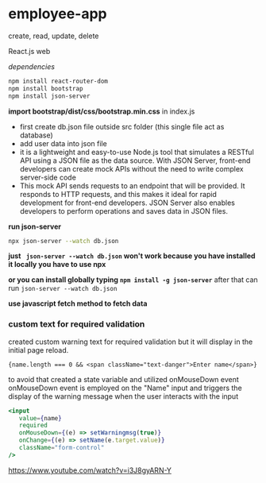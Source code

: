 # employee-app

create, read, update, delete

React.js web

_dependencies_

```bash
npm install react-router-dom
npm install bootstrap
npm install json-server
```
**import bootstrap/dist/css/bootstrap.min.css** in index.js
- first create db.json file outside src folder  (this single file act as database)
- add user data into json file
- it is a lightweight and easy-to-use Node.js tool that simulates a RESTful API using a JSON file as the data source. With JSON Server, front-end developers can create mock APIs without the need to write complex server-side code
- This mock API sends requests to an endpoint that will be provided. It responds to HTTP requests, and this makes it ideal for rapid development for front-end developers. JSON Server also enables developers to perform operations and saves data in JSON files. 

**run json-server**
```bash
npx json-server --watch db.json
```
**just ``` json-server --watch db.json``` won't work  because you have installed it locally you have to use npx** 

**or you can install globally typing ```npm install -g json-server```** 
after that can run ```json-server --watch db.json```

**use javascript fetch method to fetch data**

### custom text for required validation

created custom warning text for required validation but it will display in the initial page reload. 

```
{name.length === 0 && <span className="text-danger">Enter name</span>}
```
to avoid that created a state variable and utilized onMouseDown event 
onMouseDown event is employed on the "Name" input and triggers the display of the warning message when the user interacts with the input
                                        
```jsx
<input
   value={name}
   required
   onMouseDown={(e) => setWarningmsg(true)}
   onChange={(e) => setName(e.target.value)}
   className="form-control"
/>
```
https://www.youtube.com/watch?v=i3J8gyARN-Y
